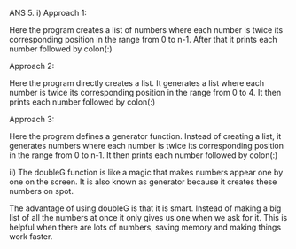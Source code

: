 ANS 5. 
i) Approach 1:

Here the program creates a list of numbers where each number is twice its corresponding position in the range from 0 to n-1. After that it prints each number followed by colon(:)

Approach 2:

Here the program directly creates a list. It generates a list where each number is twice its corresponding position in the range from 0 to 4. It then prints each number followed by colon(:)

Approach 3:

Here the program defines a generator function. Instead of creating a list, it generates numbers where each number is twice its corresponding position in the range from 0 to n-1. It then prints each number followed by colon(:)

ii) The doubleG function is like a magic that makes numbers appear one by one on the screen. It is also known as generator because it creates these numbers on spot.

The advantage of using doubleG is that it is smart. Instead of making a big list of all the numbers at once it only gives us one when we ask for it. This is helpful when there are lots of numbers, saving memory and making things work faster.


